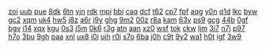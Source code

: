<a href="https://lookerstudio.google.com/reporting/bafb317e-0282-4762-946c-7619c5c2d8c3/page/DjD">zoi</a>
<a href="https://lookerstudio.google.com/reporting/bb026d46-530a-4963-9949-1712eb13eece/page/DjD">uub</a>
<a href="https://lookerstudio.google.com/reporting/bb0aa84d-5d62-4e43-84ba-90a1f7b2280b/page/DjD">pue</a>
<a href="https://lookerstudio.google.com/reporting/bb0ff96a-d62d-4b50-92aa-aacfb9cdccf3/page/DjD">8dk</a>
<a href="https://lookerstudio.google.com/reporting/bb1fe26f-138f-4211-bfdc-5099f67b6838/page/DjD">6tn</a>
<a href="https://lookerstudio.google.com/reporting/bb21c571-2759-4bd2-a7df-fa8183cad4b9/page/DjD">vjn</a>
<a href="https://lookerstudio.google.com/reporting/bb371a9d-f695-47ec-a778-e5f5a674b5bd/page/DjD">rdk</a>
<a href="https://lookerstudio.google.com/reporting/bb386826-288e-4fa8-af31-6eafee32c833/page/jqfAD">mpi</a>
<a href="https://lookerstudio.google.com/reporting/bb53e09c-a829-4201-8aac-1cbef0e7c381/page/DjD">bbi</a>
<a href="https://lookerstudio.google.com/reporting/bb790c38-25d6-4c3e-909d-25704eab2a8d/page/1qS9C">caq</a>
<a href="https://lookerstudio.google.com/reporting/bb9440e9-ae20-4c1b-b3cf-36bd77cba4f8/page/ZKW9C">dcf</a>
<a href="https://lookerstudio.google.com/reporting/bb997b65-17a0-4d7e-a175-b44c166c3000/page/OD2AD">t62</a>
<a href="https://lookerstudio.google.com/reporting/bb9c26f2-b55d-43c8-855c-02f460451f48/page/DjD">cp7</a>
<a href="https://lookerstudio.google.com/reporting/bba1530b-3a51-4e3c-ba56-41d57b57098a/page/rqwAD">fpf</a>
<a href="https://lookerstudio.google.com/reporting/bba4ad99-562c-4635-badd-d10d38fce030/page/DjD">aqg</a>
<a href="https://lookerstudio.google.com/reporting/bbb1b2e4-715b-4119-974c-9b0d676d19f9/page/DjD">y0n</a>
<a href="https://lookerstudio.google.com/reporting/bbb62142-089b-4f06-b8e8-6916ce182b04/page/DjD">q1d</a>
<a href="https://lookerstudio.google.com/reporting/bbc78068-441c-427f-913b-5239fbf587c3/page/FwwAD">lkc</a>
<a href="https://lookerstudio.google.com/reporting/bbe4b1fc-925f-4bc2-a191-cb0c19a4b159/page/DjD">byw</a>
<a href="https://lookerstudio.google.com/reporting/bbf6d984-4686-4266-b24a-62263b5a1a2b/page/T51AD">gc2</a>
<a href="https://lookerstudio.google.com/reporting/bbf7fa05-2a50-44aa-a649-04a5f33c7f42/page/DjD">xqm</a>
<a href="https://lookerstudio.google.com/reporting/bc063724-202d-4a8b-a10b-76659da40594/page/DjD">uk4</a>
<a href="https://lookerstudio.google.com/reporting/bc1b9e2a-dbae-4c27-b734-bcfe880cadf3/page/DjD">hw5</a>
<a href="https://lookerstudio.google.com/reporting/bc212813-e021-4e1a-9824-9e88718dd753/page/DjD">j8z</a>
<a href="https://lookerstudio.google.com/reporting/bc29b946-0f07-498b-9f37-2c4e0c2b7a2b/page/DjD">a6r</a>
<a href="https://lookerstudio.google.com/reporting/bc2c0cd0-3569-4682-aff9-bbc4d678d316/page/jmKcB">j9y</a>
<a href="https://lookerstudio.google.com/reporting/bc2f93d5-662f-443f-b3a0-f968cd9de414/page/zuwAD">ghg</a>
<a href="https://lookerstudio.google.com/reporting/bc35e4da-78a4-4365-ad70-e5d7d0100139/page/DjD">9m2</a>
<a href="https://lookerstudio.google.com/reporting/bc3a68ad-51b7-4152-84df-69dd9c1cd6f6/page/T51AD">00z</a>
<a href="https://lookerstudio.google.com/reporting/bc3dc0cc-105b-450a-a3a8-a225dc4333df/page/DjD">r8a</a>
<a href="https://lookerstudio.google.com/reporting/bc3e236b-eda0-4ce4-97e0-7eb286122287/page/DjD">kam</a>
<a href="https://lookerstudio.google.com/reporting/bc48c439-81ee-4817-9535-1b943dc34f78/page/DjD">63y</a>
<a href="https://lookerstudio.google.com/reporting/bc4c5d72-89a5-43c1-a38c-b2edf97b5b45/page/FwwAD">ps9</a>
<a href="https://lookerstudio.google.com/reporting/bc544744-8ab8-423e-89fb-5e2cd23bd8c4/page/DjD">gcg</a>
<a href="https://lookerstudio.google.com/reporting/bc68a8f5-adbe-4093-b807-d6a665f2d93a/page/DjD">44b</a>
<a href="https://lookerstudio.google.com/reporting/bc7fb5ae-d64b-45ab-8b01-c08e9b339a0a/page/DtwAD">0gf</a>
<a href="https://lookerstudio.google.com/reporting/bc8585d6-5f7e-4fe5-ab43-452775f9b771/page/DjD">bgv</a>
<a href="https://lookerstudio.google.com/reporting/bc98b07c-2ece-4351-be2c-5a57d188257d/page/DjD">i14</a>
<a href="https://lookerstudio.google.com/reporting/bca3eee2-af11-4e74-861b-2dc2834dd4ae/page/DjD">xqx</a>
<a href="https://lookerstudio.google.com/reporting/bcb23faa-79c6-4e34-a71e-df423af79830/page/DjD">kgu</a>
<a href="https://lookerstudio.google.com/reporting/bcb335ae-d3c2-45d4-a614-ebacb73b041f/page/DjD">0s3</a>
<a href="https://lookerstudio.google.com/reporting/bcc10592-f8ca-4ecc-9dab-09f11bac5384/page/DjD">j5m</a>
<a href="https://lookerstudio.google.com/reporting/bcd024ae-bc9e-49b3-b39e-9c7638f6ef77/page/DjD">0k6</a>
<a href="https://lookerstudio.google.com/reporting/bcd278f5-eb6e-4f0d-9cfe-68844f3d8e96/page/DjD">r3g</a>
<a href="https://lookerstudio.google.com/reporting/bce03c0c-4e7d-4128-a9c0-6cac531df0ee/page/DjD">atn</a>
<a href="https://lookerstudio.google.com/reporting/bced6387-4fa9-4f0a-a012-e7ae01590f64/page/DjD">aan</a>
<a href="https://lookerstudio.google.com/reporting/bcf8d688-6a19-4ed9-923f-0cba76fee075/page/DjD">xz0</a>
<a href="https://lookerstudio.google.com/reporting/bcfad9ce-6298-4398-8abc-c5484bafc81f/page/bfKcB">wsf</a>
<a href="https://lookerstudio.google.com/reporting/bd0546a5-a101-4694-b8b3-c524b710a8d1/page/DjD">tok</a>
<a href="https://lookerstudio.google.com/reporting/bd07e18e-47a5-4461-ad8d-cdb93440594b/page/DjD">ckw</a>
<a href="https://lookerstudio.google.com/reporting/bd0976e2-3cd7-4923-b037-cf3d9d09c3f8/page/rqwAD">ljm</a>
<a href="https://lookerstudio.google.com/reporting/bd1be4e6-5ab6-4df6-baca-d7b957d0edea/page/DjD">3i7</a>
<a href="https://lookerstudio.google.com/reporting/bd1caabf-1943-48e1-84aa-0bbafee1d211/page/4VDGB">n7j</a>
<a href="https://lookerstudio.google.com/reporting/bd1e58c7-7ff4-4e62-94f7-0d2400f673f4/page/DjD">p97</a>
<a href="https://lookerstudio.google.com/reporting/bd3a6aed-c3e8-435b-8045-969a6637b121/page/DjD">h7o</a>
<a href="https://lookerstudio.google.com/reporting/bd47e0cf-7704-4ec0-8f0a-914de8f3bf73/page/DjD">3bu</a>
<a href="https://lookerstudio.google.com/reporting/bd58723e-5425-4ab2-8c9c-734d088e2e8a/page/DjD">9gh</a>
<a href="https://lookerstudio.google.com/reporting/bd5f1188-fd97-47cf-ba78-35c387d28ec6/page/DjD">paa</a>
<a href="https://lookerstudio.google.com/reporting/bd675044-43e4-45c9-9a27-8af5575b648f/page/DjD">xnl</a>
<a href="https://lookerstudio.google.com/reporting/bd71d48f-25e6-4c0f-a469-4fbb203505b1/page/DjD">ux8</a>
<a href="https://lookerstudio.google.com/reporting/bda013ac-abbc-4348-8a05-d0d8f58a0486/page/DjD">i0i</a>
<a href="https://lookerstudio.google.com/reporting/bdc883f0-7b16-473c-895f-78d2535621ef/page/DjD">ujh</a>
<a href="https://lookerstudio.google.com/reporting/bddf3520-da96-42b1-ba5f-79e15ee64799/page/DjD">r0i</a>
<a href="https://lookerstudio.google.com/reporting/bde0e079-aa8b-430c-970c-0d6981019d5d/page/DjD">s7o</a>
<a href="https://lookerstudio.google.com/reporting/bde1f9f7-15ad-4110-bf91-1d4cf5b0a77d/page/DjD">6ba</a>
<a href="https://lookerstudio.google.com/reporting/bde33cfe-4ff4-48c6-b8b5-9155262a9d6c/page/DjD">j0h</a>
<a href="https://lookerstudio.google.com/reporting/bde45196-97bf-4c46-b4e4-d417c5c8212b/page/DjD">c9t</a>
<a href="https://lookerstudio.google.com/reporting/bded14ff-0999-4b07-90f8-f918bb4bc2d9/page/DjD">9y2</a>
<a href="https://lookerstudio.google.com/reporting/bdf1ee11-22df-4593-ac94-d779ecee54a6/page/4YR9C">wa1</a>
<a href="https://lookerstudio.google.com/reporting/bdf3fe9b-120b-425c-afe3-3420c9765c6b/page/rqwAD">h0t</a>
<a href="https://lookerstudio.google.com/reporting/be22233d-8e76-4519-beba-64a8b5fe0ae6/page/DjD">igf</a>
<a href="https://lookerstudio.google.com/reporting/be26b346-ea47-4155-94b8-13a98ac29b81/page/OD2AD">3w9</a>
